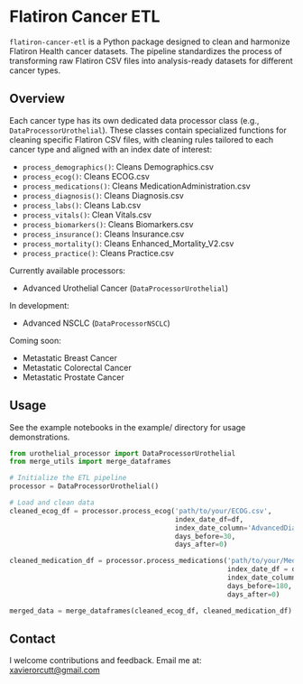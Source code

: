 # Flatiron Cancer ETL

`flatiron-cancer-etl` is a Python package designed to clean and harmonize Flatiron Health cancer datasets. The pipeline standardizes the process of transforming raw Flatiron CSV files into analysis-ready datasets for different cancer types.

## Overview

Each cancer type has its own dedicated data processor class (e.g., `DataProcessorUrothelial`). These classes contain specialized functions for cleaning specific Flatiron CSV files, with cleaning rules tailored to each cancer type and aligned with an index date of interest: 

- `process_demographics()`: Cleans Demographics.csv
- `process_ecog()`: Cleans ECOG.csv
- `process_medications()`: Cleans MedicationAdministration.csv
- `process_diagnosis()`: Cleans Diagnosis.csv
- `process_labs()`: Cleans Lab.csv
- `process_vitals()`: Clean Vitals.csv 
- `process_biomarkers()`: Cleans Biomarkers.csv
- `process_insurance()`: Cleans Insurance.csv
- `process_mortality()`: Cleans Enhanced_Mortality_V2.csv
- `process_practice()`: Cleans Practice.csv

Currently available processors:
- Advanced Urothelial Cancer (`DataProcessorUrothelial`)

In development:
- Advanced NSCLC (`DataProcessorNSCLC`)

Coming soon: 
- Metastatic Breast Cancer
- Metastatic Colorectal Cancer 
- Metastatic Prostate Cancer

## Usage 

See the example notebooks in the example/ directory for usage demonstrations.

```python
from urothelial_processor import DataProcessorUrothelial
from merge_utils import merge_dataframes

# Initialize the ETL pipeline
processor = DataProcessorUrothelial()

# Load and clean data
cleaned_ecog_df = processor.process_ecog('path/to/your/ECOG.csv',
                                         index_date_df=df,
                                         index_date_column='AdvancedDiagnosisDate',
                                         days_before=30,
                                         days_after=0)                  

cleaned_medication_df = processor.process_medications('path/to/your/MedicationAdmninistration.csv',
                                                      index_date_df = df,
                                                      index_date_column='AdvancedDiagnosisDate',
                                                      days_before=180,
                                                      days_after=0)

merged_data = merge_dataframes(cleaned_ecog_df, cleaned_medication_df)
```

## Contact

I welcome contributions and feedback. Email me at: xavierorcutt@gmail.com